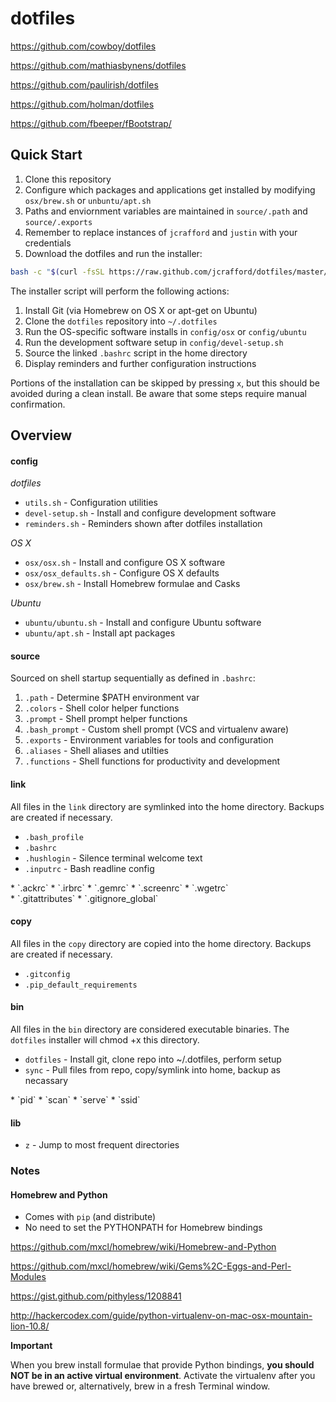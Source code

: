 # dotfiles

https://github.com/cowboy/dotfiles

https://github.com/mathiasbynens/dotfiles

https://github.com/paulirish/dotfiles

https://github.com/holman/dotfiles

https://github.com/fbeeper/fBootstrap/

## Quick Start

1.  Clone this repository
2.  Configure which packages and applications get installed by modifying `osx/brew.sh` or `unbuntu/apt.sh`
3.  Paths and enviornment variables are maintained in `source/.path` and `source/.exports`
4.  Remember to replace instances of `jcrafford` and `justin` with your credentials
5.  Download the dotfiles and run the installer:

```bash
bash -c "$(curl -fsSL https://raw.github.com/jcrafford/dotfiles/master/bin/dotfiles)" && source ~/.bashrc
```

The installer script will perform the following actions:

1.  Install Git (via Homebrew on OS X or apt-get on Ubuntu)
2.  Clone the `dotfiles` repository into `~/.dotfiles`
3.  Run the OS-specific software installs in `config/osx` or `config/ubuntu`
4.  Run the development software setup in `config/devel-setup.sh`
5.  Source the linked `.bashrc` script in the home directory
6.  Display reminders and further configuration instructions

Portions of the installation can be skipped by pressing `x`, but this should be avoided during a clean install.
Be aware that some steps require manual confirmation.

## Overview

#### config

_dotfiles_

* `utils.sh` - Configuration utilities
* `devel-setup.sh` - Install and configure development software
* `reminders.sh` - Reminders shown after dotfiles installation

_OS X_

* `osx/osx.sh` - Install and configure OS X software
* `osx/osx_defaults.sh` - Configure OS X defaults
* `osx/brew.sh` - Install Homebrew formulae and Casks

_Ubuntu_

* `ubuntu/ubuntu.sh` - Install and configure Ubuntu software
* `ubuntu/apt.sh` - Install apt packages

#### source

Sourced on shell startup sequentially as defined in `.bashrc`:

1. `.path` - Determine $PATH environment var
2. `.colors` - Shell color helper functions
3. `.prompt` - Shell prompt helper functions
4. `.bash_prompt` - Custom shell prompt (VCS and virtualenv aware)
5. `.exports` - Environment variables for tools and configuration
6. `.aliases` - Shell aliases and utilties
7. `.functions` - Shell functions for productivity and development

#### link

All files in the `link` directory are symlinked into the home directory.
Backups are created if necessary.

* `.bash_profile`
* `.bashrc`
* `.hushlogin` - Silence terminal welcome text
* `.inputrc` - Bash readline config
<div/>
* `.ackrc`
* `.irbrc`
* `.gemrc`
* `.screenrc`
* `.wgetrc`
<div/>
* `.gitattributes`
* `.gitignore_global`

#### copy

All files in the `copy` directory are copied into the home directory.
Backups are created if necessary.

* `.gitconfig`
* `.pip_default_requirements`

#### bin

All files in the `bin` directory are considered executable binaries.
The `dotfiles` installer will chmod +x this directory.

* `dotfiles` - Install git, clone repo into ~/.dotfiles, perform setup
* `sync` - Pull files from repo, copy/symlink into home, backup as necassary
<div/>
* `pid`
* `scan`
* `serve`
* `ssid`

#### lib

* `z` - Jump to most frequent directories

### Notes

#### Homebrew and Python

  * Comes with ```pip``` (and distribute)
  * No need to set the PYTHONPATH for Homebrew bindings

https://github.com/mxcl/homebrew/wiki/Homebrew-and-Python

https://github.com/mxcl/homebrew/wiki/Gems%2C-Eggs-and-Perl-Modules

https://gist.github.com/pithyless/1208841

http://hackercodex.com/guide/python-virtualenv-on-mac-osx-mountain-lion-10.8/

__Important__

When you brew install formulae that provide Python bindings, **you should NOT be in an active virtual environment**.
Activate the virtualenv after you have brewed or, alternatively, brew in a fresh Terminal window.
